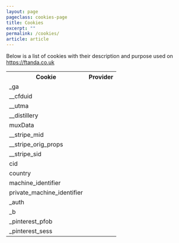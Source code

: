 ```yaml
---
layout: page
pageclass: cookies-page
title: Cookies
excerpt: ""
permalink: /cookies/
article: article
---
```

Below is a list of cookies with their description and purpose used on https://ftanda.co.uk
<table>
	<tr>
		<th>Cookie</th>
		<th>Provider</th>
	</tr><tr>
		<td>_ga</td>
		<td></td>
	</tr><tr>
		<td>__cfduid</td>
		<td></td>
	</tr><tr>
		<td>__utma</td>
		<td></td>
	</tr><tr>
		<td>__distillery</td>
		<td></td>
	</tr><tr>
		<td>muxData</td>
		<td></td>
	</tr><tr>
		<td>__stripe_mid</td>
		<td></td>
	</tr><tr>
		<td>__stripe_orig_props</td>
		<td></td>
	</tr><tr>
		<td>__stripe_sid</td>
		<td></td>
	</tr><tr>
		<td>cid</td>
		<td></td>
	</tr><tr>
		<td>country</td>
		<td></td>
	</tr><tr>
		<td>machine_identifier</td>
		<td></td>
	</tr><tr>
		<td>private_machine_identifier</td>
		<td></td>
	</tr><tr>
		<td>_auth</td>
		<td></td>
	</tr><tr>
		<td>_b</td>
		<td></td>
	</tr><tr>
		<td>_pinterest_pfob</td>
		<td></td>
	</tr><tr>
		<td>_pinterest_sess</td>
		<td></td>
	</tr>
</table>



